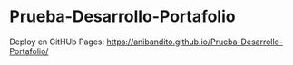 # Prueba-Desarrollo-Portafolio
Deploy en GitHUb Pages: https://anibandito.github.io/Prueba-Desarrollo-Portafolio/
